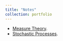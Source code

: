 ```yaml
---
title: "Notes"
collection: portfolio
---
```


- [Measure Theory](http://Zhi0467.github.io/files/measure_Notes.pdf).
- [Stochastic Processes](http://Zhi0467.github.io/files/Stochastic_process.pdf).